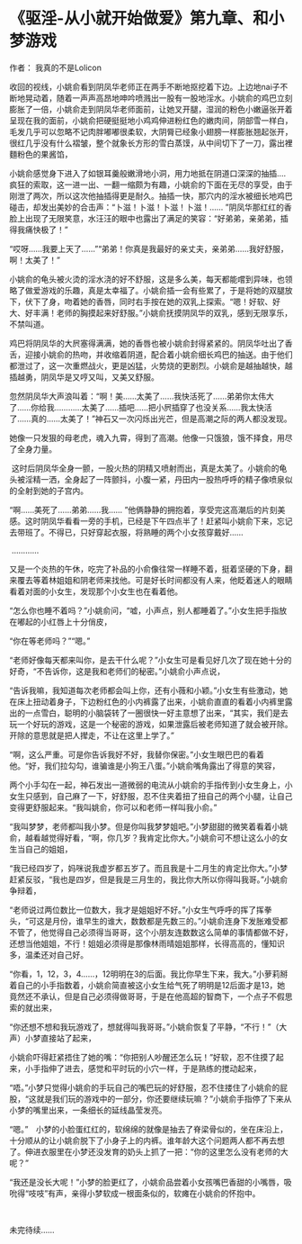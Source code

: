 # 《驱淫-从小就开始做爱》第九章、和小梦游戏

作者： 我真的不是Lolicon 

收回的视线，小姚俞看到阴凤华老师正在两手不断地抠挖着下边。上边地nai子不断地晃动着，随着一声声高昂地呻吟喷溅出一股有一股地淫水。小姚俞的鸡巴立刻膨胀了一倍，小姚俞走到阴凤华老师面前，让她叉开腿，湿润的粉色小嫩逼张开着呈现在我的面前，小姚俞把硬挺挺地小鸡鸡伸进粉红色的嫩肉间，阴部雪一样白，毛发几乎可以忽略不记肉胖嘟嘟很柔软，大阴脣已经象小翅膀一样膨胀翘起张开，很红几乎没有什么褶皱，整个就象长方形的雪白蒸馍，从中间切下了一刀，露出裡麵粉色的果酱馅，

小姚俞感觉身下进入了如银耳羹般嫩滑地小洞，用力地抵在阴道口深深的抽插….疯狂的索取，这一进一出、一翻一缩颇为有趣，小姚俞的下面在无尽的享受，由于刚泄了两次，所以这次他抽插得更是耐久。抽插一快，那穴内的淫水被细长地鸡巴碰击，却发出美妙的合击声：“卜滋！卜滋！卜滋！卜滋！…… ”阴凤华那红红的香脸上出现了无限笑意，水汪汪的眼中也露出了满足的笑容：“好弟弟，亲弟弟，插得我痛快极了！”

“哎呀……我要上天了……”“弟弟！你真是我最好的亲丈夫，亲弟弟……我好舒服，啊！太美了！”

小姚俞的龟头被火烫的淫水浇的好不舒服，这是多么美，每天都能嚐到异味，也领略了做爱游戏的乐趣，真是太幸福了。小姚俞插一会有些累了，于是将她的双腿放下，伏下了身，吻着她的香唇，同时右手按在她的双乳上探索。“嗯！好软、好大、好丰满！老师的胸摸起来好舒服。”小姚俞抚摸阴凤华的双乳，感到无限享乐，不禁叫道。

鸡巴将阴凤华的大屄塞得满满，她的香唇也被小姚俞封得紧紧的。阴凤华吐出了香舌，迎接小姚俞的热吻，并收缩着阴道，配合着小姚俞细长鸡巴的抽送。由于他们都泄过了，这一次重燃战火，更是凶猛，火势烧的更剧烈。小姚俞是越抽越快，越插越勇，阴凤华是又哼又叫，又美又舒服。

忽然阴凤华大声浪叫着：“啊！美……太美了……我快活死了……弟弟你太伟大了……你给我…………太美了……插吧……把小屄插穿了也没关系……我太快活了……真的……太美了！”神石又一次闪烁出光芒，但是高潮之际的两人都没发现。

她像一只发狠的母老虎，魂入九霄，得到了高潮。他像一只饿狼，饿不择食，用尽了全身力量。

 这时后阴凤华全身一颤，一股火热的阴精又喷射而出，真是太美了。小姚俞的龟头被淫精一洒，全身起了一阵颤抖，小腹一紧，丹田内一股热呼呼的精子像喷泉似的全射到她的子宫内。

“啊……美死了……弟弟……我…… ”他俩静静的拥抱着，享受完这高潮后的片刻美感。这时阴凤华看看一旁的手机，已经是下午四点半了！赶紧叫小姚俞下来，忘记去带班了。不得已，只好穿起衣服，将熟睡的两个小女孩穿戴好……

 …………

又是一个炎热的午休，吃完了补品的小俞像往常一样睡不着，挺着坚硬的下身，翻来覆去等着林姐姐和阴老师来找他。可是好长时间都没有人来，他眨着迷人的眼睛看着对面的小女生，发现那个小女生也在看着他。

“怎么你也睡不着吗？”小姚俞问，“嘘，小声点，别人都睡着了。”小女生把手指放在嘟起的小红唇上十分俏皮，

“你在等老师吗？”“嗯。”

“老师好像每天都来叫你，是去干什么呢？”小女生可是看见好几次了现在她十分的好奇，“不告诉你，这是我和老师们的秘密。”小姚俞小声点说，

“告诉我嘛，我知道每次老师都会叫上你，还有小薇和小颖。”小女生有些激动，她在床上扭动着身子，下边粉红色的小内裤露了出来，小姚俞直直的看着小内裤里露出的一点雪白，聪明的小脑袋转了一圈很快一好主意想了出来，“其实，我们是去玩一个好玩的游戏，这是一个秘密的游戏，如果泄露后被老师知道了就会被开除。开除的意思就是把人撵走，不让在这里上学了。”

“啊，这么严重。可是你告诉我好不好，我替你保密。”小女生眼巴巴的看着他。“好，我们拉勾勾，谁骗谁是小狗王八蛋。”小姚俞嘴角露出了得意的笑容，

两个小手勾在一起，神石发出一道微弱的电流从小姚俞的手指传到小女生身上，小女生只感到，自己麻了一下，好舒服，忍不住夹着扭了扭自己的两个小腿，让自己变得更舒服起来。“我叫姚俞，你可以和老师一样叫我小俞。”

“我叫梦梦，老师都叫我小梦。但是你叫我梦梦姐吧。”小梦甜甜的微笑着看着小姚俞，越看越觉得好看，“啊，你几岁？我肯定比你大。”小姚俞可不想让这么小的女生当自己的姐姐，

“我已经四岁了，妈咪说我虚岁都五岁了。而且我是十二月生的肯定比你大。”小梦赶紧反驳，“我也是四岁，但是我是三月生的，我比你大所以你得叫我哥。”小姚俞争辩着，

“老师说过两位数比一位数大，我才是姐姐好不好。”小女生气呼呼的挥了挥拳头，“可这是月份，谁早生的谁大，数数都是先数三的。”小姚俞连身下发胀难受都不管了，他觉得自己必须得当哥哥，这个小朋友连数数这么简单的事情都做不好，还想当他姐姐，不行！姐姐必须得是那像林雨晴姐姐那样，长得高高的，懂知识多，温柔还对自己好。

“你看，1，12，3，4……，12明明在3的后面。我比你早生下来，我大。”小萝莉掰着自己的小手指数着，小姚俞简直被这小女生给气死了明明是12后面才是13，她竟然还不承认，但是自己必须得做哥哥，于是在他高超的智商下，一个点子不假思索的就出来，

“你还想不想和我玩游戏了，想就得叫我哥哥。”小姚俞恢复了平静，“不行！”（大声）小梦直接站了起来，

小姚俞吓得赶紧捂住了她的嘴：“你把别人吵醒还怎么玩！”好软，忍不住摸了起来，小手指伸了进去，感觉和平时玩的小穴一样，于是熟练的搅动起来， 

“唔。”小梦只觉得小姚俞的手玩自己的嘴巴玩的好舒服，忍不住搂住了小姚俞的屁股，“这就是我们玩的游戏中的一部分，你还要继续玩嘛？”小姚俞手指停了下来从小梦的嘴里出来，一条细长的延线晶莹发亮。

“嗯。”　小梦的小脸蛋红红的，软绵绵的就像是抽去了脊梁骨似的，坐在床沿上，十分顺从的让小姚俞脱下了小身子上的内裤。谁年龄大这个问题两人都不再去想了。伸进衣服里在小梦还没发育的奶头上抓了一把：“你的这里怎么没有老师的大呢？”

“我还是没长大呢！”小梦的脸更红了，小姚俞品尝着小女孩嘴巴香甜的小嘴唇，吸吮得“吱吱”有声，亲得小梦软成一根面条似的，软瘫在小姚俞的怀抱中。

  

未完待续……